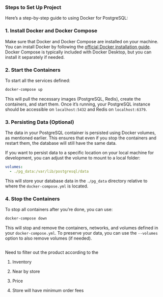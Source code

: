 ### **Steps to Set Up Project**

Here’s a step-by-step guide to using Docker for PostgreSQL:

### 1. **Install Docker and Docker Compose**
Make sure that Docker and Docker Compose are installed on your machine. You can install Docker by following the [official Docker installation guide](https://docs.docker.com/get-docker/). Docker Compose is typically included with Docker Desktop, but you can install it separately if needed.

### 2. **Start the Containers**
To start all the services defined:

```bash
docker-compose up
```

This will pull the necessary images (PostgreSQL, Redis), create the containers, and start them. Once it’s running, your PostgreSQL instance should be accessible on `localhost:5432` and Redis on `localhost:6379`.

### 3. **Persisting Data (Optional)**

The data in your PostgreSQL container is persisted using Docker volumes, as mentioned earlier. This ensures that even if you stop the containers and restart them, the database will still have the same data.

If you want to persist data to a specific location on your local machine for development, you can adjust the volume to mount to a local folder:

```yaml
volumes:
  - ./pg_data:/var/lib/postgresql/data
```

This will store your database data in the `./pg_data` directory relative to where the `docker-compose.yml` is located.


### 4. **Stop the Containers**
To stop all containers after you’re done, you can use:

```bash
docker-compose down
```

This will stop and remove the containers, networks, and volumes defined in your `docker-compose.yml`. To preserve your data, you can use the `--volumes` option to also remove volumes (if needed).


##

Need to filter out the product according to the
1. Inventory
2. Near by store
3. Price

4. Store will have minimum order fees